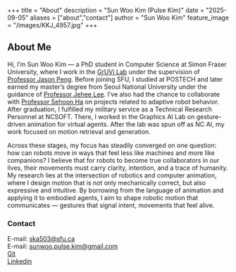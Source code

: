+++
title = "About"
description = "Sun Woo Kim (Pulse Kim)"
date = "2025-09-05"
aliases = ["about","contact"]
author = "Sun Woo Kim"
feature_image = "/images/KKJ_4957.jpg"
+++

## About Me

Hi, I’m Sun Woo Kim — a PhD student in Computer Science at Simon Fraser University, where I work in the [GrUVi Lab](https://gruvi.cs.sfu.ca/) under the supervision of [Professor Jason Peng](https://xbpeng.github.io/). Before joining SFU, I studied at POSTECH and later earned my master’s degree from Seoul National University under the guidance of [Professor Jehee Lee](https://mrl.snu.ac.kr/~jehee/). I’ve also had the chance to collaborate with [Professor Sehoon Ha](https://faculty.cc.gatech.edu/~sha9/) on projects related to adaptive robot behavior. After graduation, I fulfilled my military service as a Technical Research Personnel at NCSOFT. There, I worked in the Graphics AI Lab on gesture-driven animation for virtual agents. After the lab was spun off as NC AI, my work focused on motion retrieval and generation.

Across these stages, my focus has steadily converged on one question: how can robots move in ways that feel less like machines and more like companions? I believe that for robots to become true collaborators in our lives, their movements must carry clarity, intention, and a trace of humanity. My research lies at the intersection of robotics and computer animation, where I design motion that is not only mechanically correct, but also expressive and intuitive. By borrowing from the language of animation and applying it to embodied agents, I aim to shape robotic motion that communicates — gestures that signal intent, movements that feel alive.

### Contact 
E-mail: ska503@sfu.ca \
E-mail: sunwoo.pulse.kim@gmail.com \
[Git](https://github.com/PulseKim/) \
[Linkedin](https://www.linkedin.com/in/sun-woo-kim-6ba202238)
